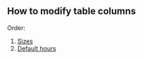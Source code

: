 ## How to modify table columns

Order:
1. [Sizes](https://github.com/Alexxx180/Prosperity/tree/sql/DDL/Alter/Modify/Sizes)
2. [Default hours](https://github.com/Alexxx180/Prosperity/blob/sql/DDL/Alter/Modify/DefaultHours.sql)
